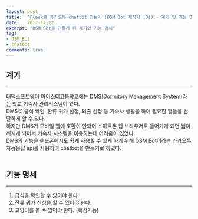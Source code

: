 ```yaml
---
layout: post
title:  "Flask로 카카오톡 chatbot 만들기 (DSM Bot 제작기 [0]) - 계기 및 기능 명세"
date:   2017-12-22
excerpt: "DSM Bot을 만들게 된 계기와 기능 명세"
tag: 
- DSM Bot
- chatbot
comments: true
---
```


## 계기
---
대덕소프트웨어 마이스터고등학교에는 DMS(Dormitory Management System)라는 학교 기숙사 관리시스템이 있다.
</br>
DMS로 급식 확인, 잔류 귀가 신청, 외출 신청 등 기숙사 생활을 하며 필요한 일들을 간단하게 할 수 있다. 
</br>
하지만 DMS가 모바일 웹에 호환이 안되어 스마트폰 웹 브라우저로 들어가게 되면 웹이 깨지게 되어서 기숙사 시스템을 이용하는데 어려움이 있었다.
</br>
DMS의 기능을 핸드폰에서도 쉽게 사용할 수 있게 하기 위해 DSM Bot이라는 카카오톡 자동응답 api를 사용하여 chatbot을 만들기로 하였다.
</br>
</br>

## 기능 명세
---
1. 급식을 확인할 수 있어야 한다.
2. 잔류 귀가 신청을 할 수 있어야 한다.
3. 고양이를 볼 수 있어야 한다. (핵심기능)